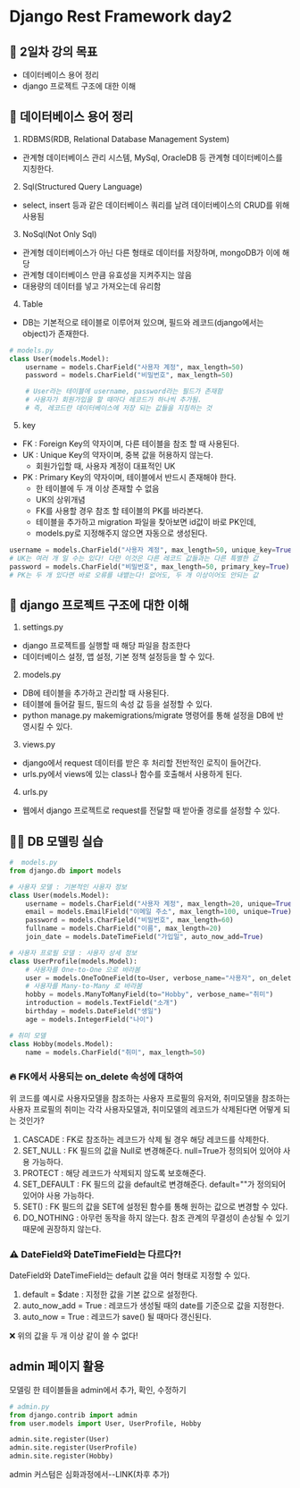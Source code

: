 # Django Rest Framework day2

## 📌 2일차 강의 목표
- 데이터베이스 용어 정리
- django 프로젝트 구조에 대한 이해

## 🚩 데이터베이스 용어 정리
1. RDBMS(RDB, Relational Database Management System)
- 관계형 데이터베이스 관리 시스템, MySql, OracleDB 등 관계형 데이터베이스를 지칭한다.
2. Sql(Structured Query Language)
- select, insert 등과 같은 데이터베이스 쿼리를 날려 데이터베이스의 CRUD를 위해 사용됨
3. NoSql(Not Only Sql)
- 관계형 데이터베이스가 아닌 다른 형태로 데이터를 저장하며, mongoDB가 이에 해당
- 관계형 데이터베이스 만큼 유효성을 지켜주지는 않음
- 대용량의 데이터를 넣고 가져오는데 유리함
4. Table
- DB는 기본적으로 테이블로 이루어져 있으며, 필드와 레코드(django에서는 object)가 존재한다.

```python
# models.py
class User(models.Model):
    username = models.CharField("사용자 계정", max_length=50)
    password = models.CharField("비밀번호", max_length=50)

    # User라는 테이블에 username, password라는 필드가 존재함
    # 사용자가 회원가입을 할 때마다 레코드가 하나씩 추가됨.
    # 즉, 레코드란 데이터베이스에 저장 되는 값들을 지칭하는 것
```

5. key
- FK : Foreign Key의 약자이며, 다른 테이블을 참조 할 때 사용된다.
- UK : Unique Key의 약자이며, 중복 값을 허용하지 않는다.
    - 회원가입할 때, 사용자 계정이 대표적인 UK
- PK : Primary Key의 약자이며, 테이블에서 반드시 존재해야 한다.
    - 한 테이블에 두 개 이상 존재할 수 없음
    - UK의 상위개념
    - FK를 사용할 경우 참조 할 테이블의 PK를 바라본다.
    - 테이블을 추가하고 migration 파일을 찾아보면 id값이 바로 PK인데,
    - models.py로 지정해주지 않으면 자동으로 생성된다.

```python
username = models.CharField("사용자 계정", max_length=50, unique_key=True)
# UK는 여러 개 일 수는 있다! 다만 이것은 다른 레코드 값들과는 다른 특별한 값
password = models.CharField("비밀번호", max_length=50, primary_key=True)
# PK는 두 개 있다면 바로 오류를 내뱉는다! 없어도, 두 개 이상이어도 안되는 값
```

## 🚩 django 프로젝트 구조에 대한 이해
1. settings.py
- django 프로젝트를 실행할 때 해당 파일을 참조한다
- 데이터베이스 설정, 앱 설정, 기본 정책 설정등을 할 수 있다.
2. models.py
- DB에 테이블을 추가하고 관리할 때 사용된다.
- 테이블에 들어갈 필드, 필드의 속성 값 등을 설정할 수 있다.
- python manage.py makemigrations/migrate 명령어를 통해 설정을 DB에 반영시킬 수 있다.
3. views.py
- django에서 request 데이터를 받은 후 처리할 전반적인 로직이 들어간다.
- urls.py에서 views에 있는 class나 함수를 호출해서 사용하게 된다.
4. urls.py
- 웹에서 django 프로젝트로 request를 전달할 때 받아줄 경로를 설정할 수 있다.

## 🤹‍♀️ DB 모델링 실습
```python
#  models.py
from django.db import models

# 사용자 모델 : 기본적인 사용자 정보
class User(models.Model):
    username = models.CharField("사용자 계정", max_length=20, unique=True)
    email = models.EmailField("이메일 주소", max_length=100, unique=True)
    password = models.CharField("비밀번호", max_length=60)
    fullname = models.CharField("이름", max_length=20)
    join_date = models.DateTimeField("가입일", auto_now_add=True)

# 사용자 프로필 모델 : 사용자 상세 정보
class UserProfile(models.Model):
    # 사용자를 One-to-One 으로 바라봄
    user = models.OneToOneField(to=User, verbose_name="사용자", on_delete=models.CASCADE)
    # 사용자를 Many-to-Many 로 바라봄
    hobby = models.ManyToManyField(to="Hobby", verbose_name="취미")
    introduction = models.TextField("소개")
    birthday = models.DateField("생일")
    age = models.IntegerField("나이")

# 취미 모델
class Hobby(models.Model):
    name = models.CharField("취미", max_length=50)
```

### 🔥 FK에서 사용되는 on_delete 속성에 대하여
위 코드를 예시로 사용자모델을 참조하는 사용자 프로필의 유저와,
취미모델을 참조하는 사용자 프로필의 취미는 각각 사용자모델과, 취미모델의 레코드가 삭제된다면 어떻게 되는 것인가?

1. CASCADE : FK로 참조하는 레코드가 삭제 될 경우 해당 레코드를 삭제한다.
2. SET_NULL : FK 필드의 값을 Null로 변경해준다. null=True가 정의되어 있어야 사용 가능하다.
3. PROTECT : 해당 레코드가 삭제되지 않도록 보호해준다.
4. SET_DEFAULT : FK 필드의 값을 default로 변경해준다. default=""가 정의되어 있어야 사용 가능하다.
5. SET() : FK 필드의 값을 SET에 설정된 함수를 통해 원하는 값으로 변경할 수 있다.
6. DO_NOTHING : 아무런 동작을 하지 않는다. 참조 관계의 무결성이 손상될 수 있기 때문에 권장하지 않는다.

### ⚠ DateField와 DateTimeField는 다르다?!
DateField와 DateTimeField는 default 값을 여러 형태로 지정할 수 있다.

1. default = $date : 지정한 값을 기본 값으로 설정한다.
2. auto_now_add = True : 레코드가 생성될 때의 date를 기준으로 값을 지정한다.
3. auto_now = True : 레코드가 save() 될 때마다 갱신된다.

❌ 위의 값을 두 개 이상 같이 쓸 수 없다!

## admin 페이지 활용
모델링 한 테이블들을 admin에서 추가, 확인, 수정하기

```python
# admin.py
from django.contrib import admin
from user.models import User, UserProfile, Hobby

admin.site.register(User)
admin.site.register(UserProfile)
admin.site.register(Hobby)
```

admin 커스텀은 심화과정에서--LINK(차후 추가)